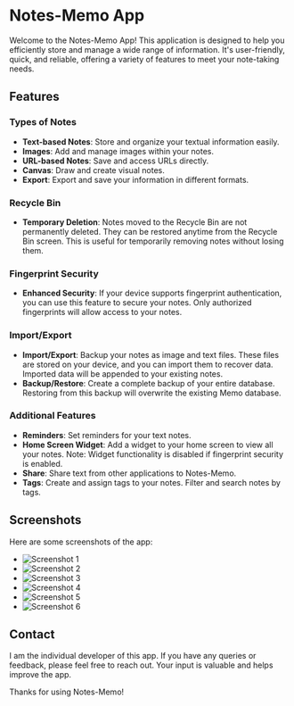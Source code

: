 # Notes-Memo App

Welcome to the Notes-Memo App! This application is designed to help you efficiently store and manage a wide range of information. It's user-friendly, quick, and reliable, offering a variety of features to meet your note-taking needs.

## Features

### Types of Notes
- **Text-based Notes**: Store and organize your textual information easily.
- **Images**: Add and manage images within your notes.
- **URL-based Notes**: Save and access URLs directly.
- **Canvas**: Draw and create visual notes.
- **Export**: Export and save your information in different formats.

### Recycle Bin
- **Temporary Deletion**: Notes moved to the Recycle Bin are not permanently deleted. They can be restored anytime from the Recycle Bin screen. This is useful for temporarily removing notes without losing them.

### Fingerprint Security
- **Enhanced Security**: If your device supports fingerprint authentication, you can use this feature to secure your notes. Only authorized fingerprints will allow access to your notes.

### Import/Export
- **Import/Export**: Backup your notes as image and text files. These files are stored on your device, and you can import them to recover data. Imported data will be appended to your existing notes.
- **Backup/Restore**: Create a complete backup of your entire database. Restoring from this backup will overwrite the existing Memo database.

### Additional Features
- **Reminders**: Set reminders for your text notes.
- **Home Screen Widget**: Add a widget to your home screen to view all your notes. Note: Widget functionality is disabled if fingerprint security is enabled.
- **Share**: Share text from other applications to Notes-Memo.
- **Tags**: Create and assign tags to your notes. Filter and search notes by tags.

## Screenshots
Here are some screenshots of the app:

- ![Screenshot 1](https://lh3.googleusercontent.com/QpDKF03QomSuS9xI4CxL_O_ggu0Gcj-WF3biHjwxP7M8EH--jsCLjHx2YPMU1hfdFqM)
- ![Screenshot 2](https://lh3.googleusercontent.com/pMdQpmNLvENSCDfnYGc6SVukTP1mcE7PbSS5cWfphNqx7lVcW_GH06JduMCORygKPSM)
- ![Screenshot 3](https://lh3.googleusercontent.com/Jaimu39pQI8kidrtZNR_gtQxdCD_N8zcLErv7Th87uWbyz-hXuyXHE-_O8DroOSojSM)
- ![Screenshot 4](https://lh3.googleusercontent.com/7YseBWJO296c6WrjGJwiMzGfYZWjzvFR4GJpynPFkkKoFGd0tY2UvKfeJ69CUDgc0w)
- ![Screenshot 5](https://lh3.googleusercontent.com/DzUPRuLZSF_As4BfvqJ_G9eZZHq9YjzBuxa8q8zDhnwytebd9rEUI8QVktYJaGHe-Q)
- ![Screenshot 6](https://lh3.googleusercontent.com/WNbwCNEdB-WHSl9zyCc7IPqV9ZMcchqMJqeBERTVAK0TcVG8ThKYogKUItg0S25DgMg6)

## Contact
I am the individual developer of this app. If you have any queries or feedback, please feel free to reach out. Your input is valuable and helps improve the app.

Thanks for using Notes-Memo!
